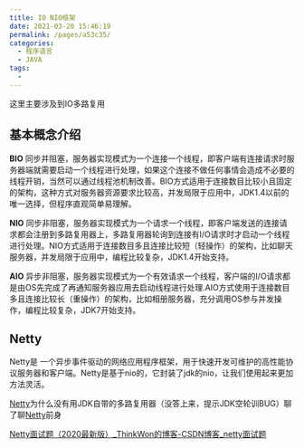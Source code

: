 ```yaml
---
title: IO NIO框架
date: 2021-03-20 15:46:19
permalink: /pages/a53c35/
categories:
  - 程序语言
  - JAVA
tags:
  - 
---
```


这里主要涉及到IO多路复用

## 基本概念介绍

**BIO** 同步并阻塞，服务器实现模式为一个连接一个线程，即客户端有连接请求时服务器端就需要启动一个线程进行处理，如果这个连接不做任何事情会造成不必要的线程开销，当然可以通过线程池机制改善。BIO方式适用于连接数目比较小且固定的架构，这种方式对服务器资源要求比较高，并发局限于应用中，JDK1.4以前的唯一选择，但程序直观简单易理解。

**NIO** 同步非阻塞，服务器实现模式为一个请求一个线程，即客户端发送的连接请求都会注册到多路复用器上，多路复用器轮询到连接有I/O请求时才启动一个线程进行处理。NIO方式适用于连接数目多且连接比较短（轻操作）的架构，比如聊天服务器，并发局限于应用中，编程比较复杂，JDK1.4开始支持。

**AIO** 异步非阻塞，服务器实现模式为一个有效请求一个线程，客户端的I/O请求都是由OS先完成了再通知服务器应用去启动线程进行处理.AIO方式使用于连接数目多且连接比较长（重操作）的架构，比如相册服务器，充分调用OS参与并发操作，编程比较复杂，JDK7开始支持。

## Netty

Netty是 一个异步事件驱动的网络应用程序框架，用于快速开发可维护的高性能协议服务器和客户端。Netty是基于nio的，它封装了jdk的nio，让我们使用起来更加方法灵活。

[Netty](https://www.nowcoder.com/jump/super-jump/word?word=Netty)为什么没有用JDK自带的多路复用器（没答上来，提示JDK空轮训BUG）聊了聊[Netty](https://www.nowcoder.com/jump/super-jump/word?word=Netty)前身



[Netty面试题（2020最新版）_ThinkWon的博客-CSDN博客_netty面试题](https://blog.csdn.net/ThinkWon/article/details/104391081)

